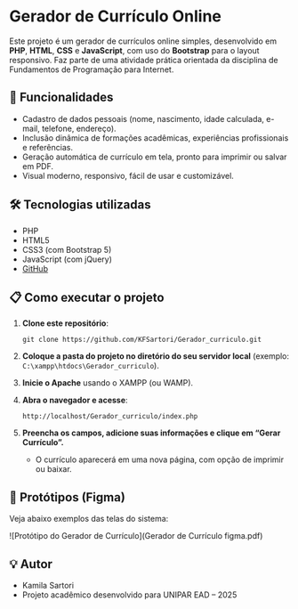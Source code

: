 
# Gerador de Currículo Online

Este projeto é um gerador de currículos online simples, desenvolvido em **PHP**, **HTML**, **CSS** e **JavaScript**, com uso do **Bootstrap** para o layout responsivo. Faz parte de uma atividade prática orientada da disciplina de Fundamentos de Programação para Internet.

## 🚀 Funcionalidades

- Cadastro de dados pessoais (nome, nascimento, idade calculada, e-mail, telefone, endereço).
- Inclusão dinâmica de formações acadêmicas, experiências profissionais e referências.
- Geração automática de currículo em tela, pronto para imprimir ou salvar em PDF.
- Visual moderno, responsivo, fácil de usar e customizável.

## 🛠️ Tecnologias utilizadas

- PHP
- HTML5
- CSS3 (com Bootstrap 5)
- JavaScript (com jQuery)
- [GitHub](https://github.com/KFSartori/Gerador_curriculo)

## 📋 Como executar o projeto

1. **Clone este repositório**:
   ```
   git clone https://github.com/KFSartori/Gerador_curriculo.git
   ```

2. **Coloque a pasta do projeto no diretório do seu servidor local** (exemplo: `C:\xampp\htdocs\Gerador_curriculo`).

3. **Inicie o Apache** usando o XAMPP (ou WAMP).

4. **Abra o navegador e acesse**:
   ```
   http://localhost/Gerador_curriculo/index.php
   ```

5. **Preencha os campos, adicione suas informações e clique em “Gerar Currículo”.**
   - O currículo aparecerá em uma nova página, com opção de imprimir ou baixar.

## 📸 Protótipos (Figma)

Veja abaixo exemplos das telas do sistema:

![Protótipo do Gerador de Currículo](Gerador de Currículo figma.pdf)


## 💡 Autor

- Kamila Sartori
- Projeto acadêmico desenvolvido para UNIPAR EAD – 2025
